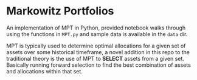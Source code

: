 # Markowitz Portfolios

An implementation of MPT in Python, provided notebook walks through using the functions in `MPT.py` and sample data is available in the `data` dir. 

MPT is typically used to determine optimal allocations for a given set of assets over some historical timeframe, a novel addition in this repo to the traditional theory is the use of MPT to **SELECT** assets from a given set. Basically running forward selection to find the best combination of assets and allocations within that set. 
